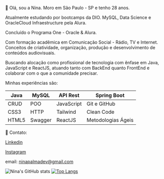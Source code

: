 :raising_hand: Olá, sou a Nina. Moro em São Paulo - SP e tenho 28 anos. 

Atualmente estudando por bootcamps da DIO. MySQL, Data Science e OracleCloud Infraestructure pela Alura. 

Concluído o Programa One - Oracle & Alura. 

Com formação acadêmica em Comunicação Social - Rádio, TV e Internet. Conceitos de criatividade, organização, produção e desenvolvimento de conteúdos audiovisuais. 

Buscando alocação como profissional de tecnologia com ênfase em Java, JavaScript e ReactJS, atuando tanto com BackEnd quanto FrontEnd e colaborar com o que a comunidade precisar. 

Minhas experiências são:

| Java | MySQL | API Rest  |Spring Boot |
|---|---|---|---|
| CRUD | POO |  JavaScript |Git e GitHub|
| CSS3 | HTTP |  Tailwind |Clean Code|
| HTML5 |Swagger|  ReactJS |Metodologias Ágeis|

📧 Contato: 

[Linkedin](https://br.linkedin.com/in/ninapalmadev)

[Instagram](https://www.instagram.com/palmaninao/)

email: ninapalmadev@gmail.com

![Nina's GitHub stats](https://github-readme-stats.vercel.app/api?username=ninapalmadev&show_icons=true&theme=radical)
[![Top Langs](https://github-readme-stats.vercel.app/api/top-langs/?username=ninapalmadev&layout=compact&theme=tokyonight)](https://github.com/anuraghazra/github-readme-stats)
